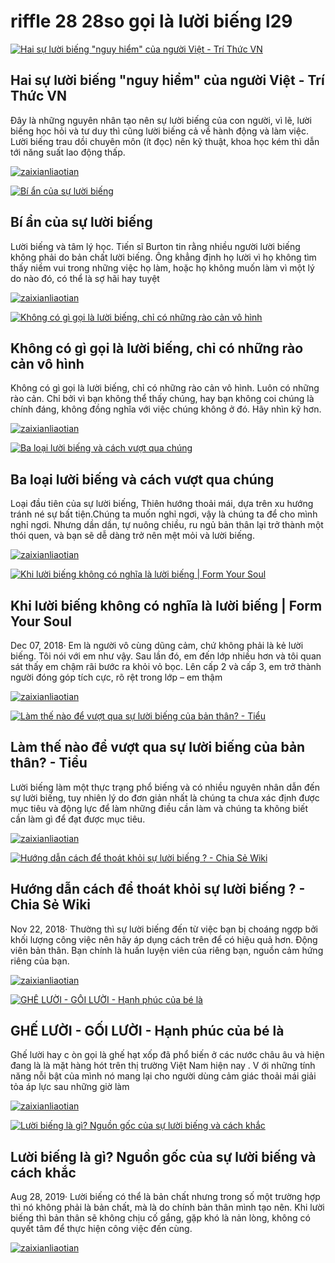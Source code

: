 # riffle 28 28so gọi là lười biếng l29
<a href="https://mnn.zoosnet.net/LR/Chatpre.aspx?id=MNN94995150&p=https://topgrinding.com/" target="_blank">![Hai sự lười biếng "nguy hiểm" của người Việt - Trí Thức VN](https://github.com/technlg/images/blob/main/25.jpg)</a>
## Hai sự lười biếng "nguy hiểm" của người Việt - Trí Thức VN
Đây là những nguyên nhân tạo nên sự lười biếng của con người, vì lẽ, lười biếng học hỏi và tư duy thì cũng lười biếng cả về hành động và làm việc. Lười biếng trau dồi chuyên môn (ít đọc) nên kỹ thuật, khoa học kém thì dẫn tới năng suất lao động thấp.
<a href="https://mnn.zoosnet.net/LR/Chatpre.aspx?id=MNN94995150&p=https://topgrinding.com/" target="_blank"><img src="https://github.com/technlg/images/raw/main/chat11.jpg" alt="zaixianliaotian"/></a><a href="//whatsapp.shibangsoft.com/WhatsApp.php" ><img src="https://github.com/technlg/images/raw/main/chat11.png" alt=""></a>
<a href="https://mnn.zoosnet.net/LR/Chatpre.aspx?id=MNN94995150&p=https://topgrinding.com/" target="_blank">![Bí ẩn của sự lười biếng](https://github.com/technlg/images/blob/main/9.jpg)</a>
## Bí ẩn của sự lười biếng
Lười biếng và tâm lý học. Tiến sĩ Burton tin rằng nhiều người lười biếng không phải do bản chất lười biếng. Ông khẳng định họ lười vì họ không tìm thấy niềm vui trong những việc họ làm, hoặc họ không muốn làm vì một lý do nào đó, có thể là sợ hãi hay tuyệt 
<a href="https://mnn.zoosnet.net/LR/Chatpre.aspx?id=MNN94995150&p=https://topgrinding.com/" target="_blank"><img src="https://github.com/technlg/images/raw/main/chat11.jpg" alt="zaixianliaotian"/></a><a href="//whatsapp.shibangsoft.com/WhatsApp.php" ><img src="https://github.com/technlg/images/raw/main/chat11.png" alt=""></a>
<a href="https://mnn.zoosnet.net/LR/Chatpre.aspx?id=MNN94995150&p=https://topgrinding.com/" target="_blank">![Không có gì gọi là lười biếng, chỉ có những rào cản vô hình](https://github.com/technlg/images/blob/main/60.jpg)</a>
## Không có gì gọi là lười biếng, chỉ có những rào cản vô hình
Không có gì gọi là lười biếng, chỉ có những rào cản vô hình. Luôn có những rào cản. Chỉ bởi vì bạn không thể thấy chúng, hay bạn không coi chúng là chính đáng, không đồng nghĩa với việc chúng không ở đó. Hãy nhìn kỹ hơn.
<a href="https://mnn.zoosnet.net/LR/Chatpre.aspx?id=MNN94995150&p=https://topgrinding.com/" target="_blank"><img src="https://github.com/technlg/images/raw/main/chat11.jpg" alt="zaixianliaotian"/></a><a href="//whatsapp.shibangsoft.com/WhatsApp.php" ><img src="https://github.com/technlg/images/raw/main/chat11.png" alt=""></a>
<a href="https://mnn.zoosnet.net/LR/Chatpre.aspx?id=MNN94995150&p=https://topgrinding.com/" target="_blank">![Ba loại lười biếng và cách vượt qua chúng](https://github.com/technlg/images/blob/main/65.jpg)</a>
## Ba loại lười biếng và cách vượt qua chúng
Loại đầu tiên của sự lười biếng, Thiên hướng thoải mái, dựa trên xu hướng tránh né sự bất tiện.Chúng ta muốn nghỉ ngơi, vậy là chúng ta để cho mình nghỉ ngơi. Nhưng dần dần, tự nuông chiều, ru ngủ bản thân lại trở thành một thói quen, và bạn sẽ dễ dàng trở nên mệt mỏi và lười biếng.
<a href="https://mnn.zoosnet.net/LR/Chatpre.aspx?id=MNN94995150&p=https://topgrinding.com/" target="_blank"><img src="https://github.com/technlg/images/raw/main/chat11.jpg" alt="zaixianliaotian"/></a><a href="//whatsapp.shibangsoft.com/WhatsApp.php" ><img src="https://github.com/technlg/images/raw/main/chat11.png" alt=""></a>
<a href="https://mnn.zoosnet.net/LR/Chatpre.aspx?id=MNN94995150&p=https://topgrinding.com/" target="_blank">![Khi lười biếng không có nghĩa là lười biếng | Form Your Soul](https://github.com/technlg/images/blob/main/9.jpg)</a>
## Khi lười biếng không có nghĩa là lười biếng | Form Your Soul
Dec 07, 2018· Em là người vô cùng dũng cảm, chứ không phải là kẻ lười biếng. Tôi nói với em như vậy. Sau lần đó, em đến lớp nhiều hơn và tôi quan sát thấy em chậm rãi bước ra khỏi vỏ bọc. Lên cấp 2 và cấp 3, em trở thành người đóng góp tích cực, rõ rệt trong lớp – em thậm 
<a href="https://mnn.zoosnet.net/LR/Chatpre.aspx?id=MNN94995150&p=https://topgrinding.com/" target="_blank"><img src="https://github.com/technlg/images/raw/main/chat11.jpg" alt="zaixianliaotian"/></a><a href="//whatsapp.shibangsoft.com/WhatsApp.php" ><img src="https://github.com/technlg/images/raw/main/chat11.png" alt=""></a>
<a href="https://mnn.zoosnet.net/LR/Chatpre.aspx?id=MNN94995150&p=https://topgrinding.com/" target="_blank">![Làm thế nào để vượt qua sự lười biếng của bản thân? - Tiểu ](https://github.com/technlg/images/blob/main/59.jpg)</a>
## Làm thế nào để vượt qua sự lười biếng của bản thân? - Tiểu 
Lười biếng làm một thực trạng phổ biếng và có nhiều nguyên nhân dẫn đến sự lười biếng, tuy nhiên lý do đơn giản nhất là chúng ta chưa xác định được mục tiêu và động lực để làm những điều cần làm và chúng ta không biết cần làm gì để đạt được mục tiêu.
<a href="https://mnn.zoosnet.net/LR/Chatpre.aspx?id=MNN94995150&p=https://topgrinding.com/" target="_blank"><img src="https://github.com/technlg/images/raw/main/chat11.jpg" alt="zaixianliaotian"/></a><a href="//whatsapp.shibangsoft.com/WhatsApp.php" ><img src="https://github.com/technlg/images/raw/main/chat11.png" alt=""></a>
<a href="https://mnn.zoosnet.net/LR/Chatpre.aspx?id=MNN94995150&p=https://topgrinding.com/" target="_blank">![Hướng dẫn cách để thoát khỏi sự lười biếng ? - Chia Sẻ Wiki](https://github.com/technlg/images/blob/main/28.jpg)</a>
## Hướng dẫn cách để thoát khỏi sự lười biếng ? - Chia Sẻ Wiki
Nov 22, 2018· Thường thì sự lười biếng đến từ việc bạn bị choáng ngợp bởi khối lượng công việc nên hãy áp dụng cách trên để có hiệu quả hơn. Động viên bản thân. Bạn chính là huấn luyện viên của riêng bạn, nguồn cảm hứng riêng của bạn.
<a href="https://mnn.zoosnet.net/LR/Chatpre.aspx?id=MNN94995150&p=https://topgrinding.com/" target="_blank"><img src="https://github.com/technlg/images/raw/main/chat11.jpg" alt="zaixianliaotian"/></a><a href="//whatsapp.shibangsoft.com/WhatsApp.php" ><img src="https://github.com/technlg/images/raw/main/chat11.png" alt=""></a>
<a href="https://mnn.zoosnet.net/LR/Chatpre.aspx?id=MNN94995150&p=https://topgrinding.com/" target="_blank">![GHẾ LƯỜI - GỐI LƯỜI - Hạnh phúc của bé là ](https://github.com/technlg/images/blob/main/33.jpg)</a>
## GHẾ LƯỜI - GỐI LƯỜI - Hạnh phúc của bé là 
Ghế lười hay c òn gọi là ghế hạt xốp đã phổ biến ở các nước châu âu và hiện đang là là mặt hàng hót trên thị trường Việt Nam hiện nay . V ới những tính năng nỗi bật của mình nó mang lại cho người dùng cảm giác thoải mái giải tỏa áp lực sau những giờ làm 
<a href="https://mnn.zoosnet.net/LR/Chatpre.aspx?id=MNN94995150&p=https://topgrinding.com/" target="_blank"><img src="https://github.com/technlg/images/raw/main/chat11.jpg" alt="zaixianliaotian"/></a><a href="//whatsapp.shibangsoft.com/WhatsApp.php" ><img src="https://github.com/technlg/images/raw/main/chat11.png" alt=""></a>
<a href="https://mnn.zoosnet.net/LR/Chatpre.aspx?id=MNN94995150&p=https://topgrinding.com/" target="_blank">![Lười biếng là gì? Nguồn gốc của sự lười biếng và cách khắc ](https://github.com/technlg/images/blob/main/25.jpg)</a>
## Lười biếng là gì? Nguồn gốc của sự lười biếng và cách khắc 
Aug 28, 2019· Lười biếng có thể là bản chất nhưng trong số một trường hợp thì nó không phải là bản chất, mà là do chính bản thân mình tạo nên. Khi lười biếng thì bản thân sẽ không chịu cố gắng, gặp khó là nản lòng, không có quyết tâm để thực hiện công việc đến cùng.
<a href="https://mnn.zoosnet.net/LR/Chatpre.aspx?id=MNN94995150&p=https://topgrinding.com/" target="_blank"><img src="https://github.com/technlg/images/raw/main/chat11.jpg" alt="zaixianliaotian"/></a><a href="//whatsapp.shibangsoft.com/WhatsApp.php" ><img src="https://github.com/technlg/images/raw/main/chat11.png" alt=""></a>
